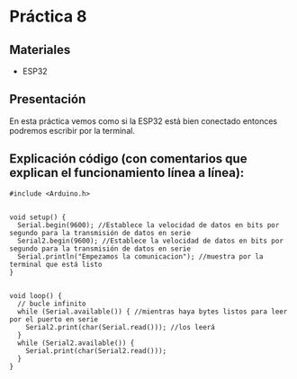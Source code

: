 # Práctica 8

## Materiales
- ESP32

## Presentación
En esta práctica vemos como si la ESP32  está bien conectado entonces podremos escribir por la terminal.

## Explicación código (con comentarios que explican el funcionamiento línea a línea): 

```
#include <Arduino.h>


void setup() {
  Serial.begin(9600); //Establece la velocidad de datos en bits por segundo para la transmisión de datos en serie
  Serial2.begin(9600); //Establece la velocidad de datos en bits por segundo para la transmisión de datos en serie
  Serial.println("Empezamos la comunicacion"); //muestra por la terminal que está listo
}


void loop() {
  // bucle infinito
  while (Serial.available()) { //mientras haya bytes listos para leer por el puerto en serie
    Serial2.print(char(Serial.read())); //los leerá
  }
  while (Serial2.available()) {
    Serial.print(char(Serial2.read()));
  }
}

```
